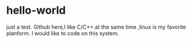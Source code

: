 # hello-world
just a test.
Github here,I like C/C++.at the same time ,linux is my favorite planform. I would like to code on this system.
